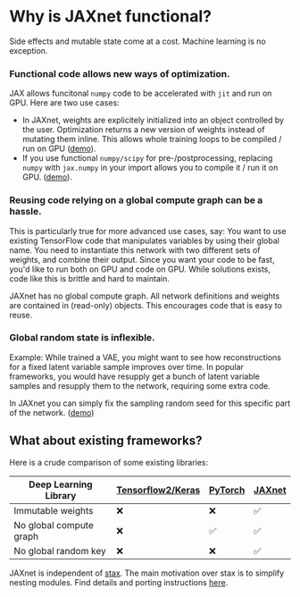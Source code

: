 # Why is JAXnet functional?

Side effects and mutable state come at a cost.
Machine learning is no exception.

### Functional code allows new ways of optimization.
JAX allows funcitonal `numpy` code to be accelerated with `jit` and run on GPU. 
Here are two use cases:
- In JAXnet, weights are explicitely initialized into an object controlled by the user. 
Optimization returns a new version of weights instead of mutating them inline.
This allows whole training loops to be compiled / run on GPU ([demo](examples/mnist_classifier.py#75)).
- If you use functional `numpy/scipy` for pre-/postprocessing, replacing `numpy` with `jax.numpy` in your import allows you to compile it / run it on GPU. 
([demo](examples/mnist_classifier.py#79)).

### Reusing code relying on a global compute graph can be a hassle.
This is particularly true for more advanced use cases, say:
You want to use existing TensorFlow code that manipulates variables by using their global name. 
You need to instantiate this network with two different sets of weights, and combine their output.
Since you want your code to be fast, you'd like to run both on GPU and code on GPU.
While solutions exists, code like this is brittle and hard to maintain.

JAXnet has no global compute graph.
All network definitions and weights are contained in (read-only) objects.
This encourages code that is easy to reuse.

### Global random state is inflexible.
Example: While trained a VAE, you might want to see how reconstructions for a fixed latent variable sample improves over time.
In popular frameworks, you would have resupply get a bunch of latent variable samples and resupply them to the network, requiring some extra code.


In JAXnet you can simply fix the sampling random seed for this specific part of the network. ([demo](examples/mnist_vae.py#L91))

## What about existing frameworks?

Here is a crude comparison of some existing libraries:

| Deep Learning Library                 | [Tensorflow2/Keras](https://www.tensorflow.org/beta) | [PyTorch](https://pytorch.org)  | [JAXnet](https://github.com/JuliusKunze/jaxnet) |
|-------------------------|-------------------|----------|--------|
| Immutable weights       | ❌                | ❌      | ✅     |
| No global compute graph | ❌                | ✅      | ✅     |
| No global random key    | ❌                | ❌      | ✅     |

JAXnet is independent of [stax](https://github.com/google/jax/blob/master/jax/experimental/stax.py).
The main motivation over stax is to simplify nesting modules.
Find details and porting instructions [here](STAX.md).